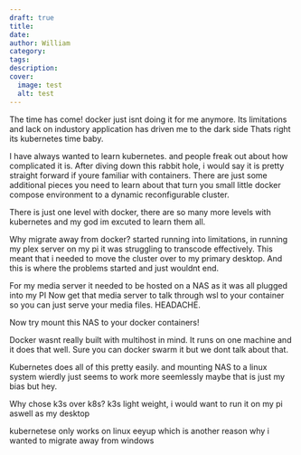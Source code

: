 ```yaml
---
draft: true
title: 
date: 
author: William
category: 
tags: 
description: 
cover:
  image: test
  alt: test
---
```

The time has come! docker just isnt doing it for me anymore. 
Its limitations and lack on industory application has driven me to the dark side
Thats right its kubernetes time baby.

I have always wanted to learn kubernetes. and people freak out about how complicated it is.
After diving down this rabbit hole, i would say it is pretty straight forward if youre familiar with containers. There are just some additional pieces you need to learn about that turn you small little docker compose environment to a dynamic reconfigurable cluster. 

There is just one level with docker, there are so many more levels with kubernetes and my god im excuted to learn them all.

Why migrate away from docker?
started running into limitations, in running my plex server on my pi it was struggling to transcode effectively. This meant that i needed to move the cluster over to my primary desktop. 
And this is where the problems started and just wouldnt end.

For my media server it needed to be hosted on a NAS as it was all plugged into my PI
Now get that media server to talk through wsl to your container so you can just serve your media files. HEADACHE.

Now try mount this NAS to your docker containers!

Docker wasnt really built with multihost in mind. It runs on one machine and it does that well. Sure you can docker swarm it but we dont talk about that.


Kubernetes does all of this pretty easily. and mounting NAS to a linux system wierdly just seems to work more seemlessly maybe that is just my bias but hey.


Why chose k3s over k8s?
k3s light weight, i would want to run it on my pi aswell as my desktop


kubernetese only works on linux
 eeyup which is another reason why i wanted to migrate away from windows




